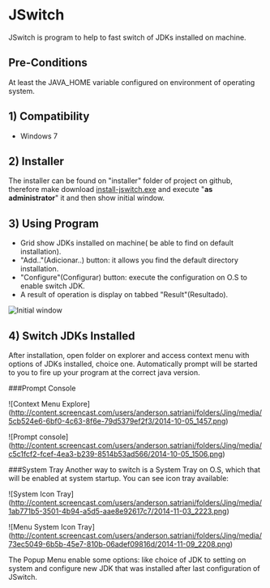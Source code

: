 JSwitch
=======

JSwitch is program to help to fast switch of JDKs installed on machine. 

## Pre-Conditions

At least the JAVA_HOME variable configured on environment of operating system.

## 1) Compatibility

* Windows 7

## 2) Installer

The installer can be found on "installer" folder of project on github, therefore make download [install-jswitch.exe](https://github.com/andersonsilveira/jswitch/blob/master/install/install-jswitch.exe?raw=true) and execute "**as administrator**" it and then show initial window.


## 3) Using Program

* Grid show JDKs installed on machine( be able to find on default installation).
* "Add.."(Adicionar..) button: it allows you find the default directory installation.
* "Configure"(Configurar) button: execute the configuration on O.S to enable switch JDK.
* A result of operation is display on tabbed "Result"(Resultado).

![Initial window](http://content.screencast.com/users/anderson.satriani/folders/Jing/media/3a2ec0b5-32c3-408c-854f-eda9cd14e67f/2014-11-09_2204.png)

## 4) Switch JDKs Installed

After installation, open folder on explorer and access context menu with options of JDKs installed, choice one. Automatically prompt will be started to you to fire up your program at the correct java version.

###Prompt Console

![Context Menu Explore] (http://content.screencast.com/users/anderson.satriani/folders/Jing/media/5cb524e6-6bf0-4c63-8f6e-79d5379ef2f3/2014-10-05_1457.png)

![Prompt console] (http://content.screencast.com/users/anderson.satriani/folders/Jing/media/c5c1fcf2-fcef-4ea3-b239-8514b53ad566/2014-10-05_1506.png)

###System Tray
Another way to switch is a System Tray on O.S, which that will be enabled at system startup. You can see icon tray available:

![System Icon Tray] 
(http://content.screencast.com/users/anderson.satriani/folders/Jing/media/1ab771b5-3501-4b94-a5d5-aae8e92617c7/2014-11-03_2223.png)

![Menu System Icon Tray] 
(http://content.screencast.com/users/anderson.satriani/folders/Jing/media/73ec5049-6b5b-45e7-810b-06adef09816d/2014-11-09_2208.png)

The Popup Menu enable some options: like choice of JDK to setting on system and configure new JDK that was installed after last configuration of JSwitch.



